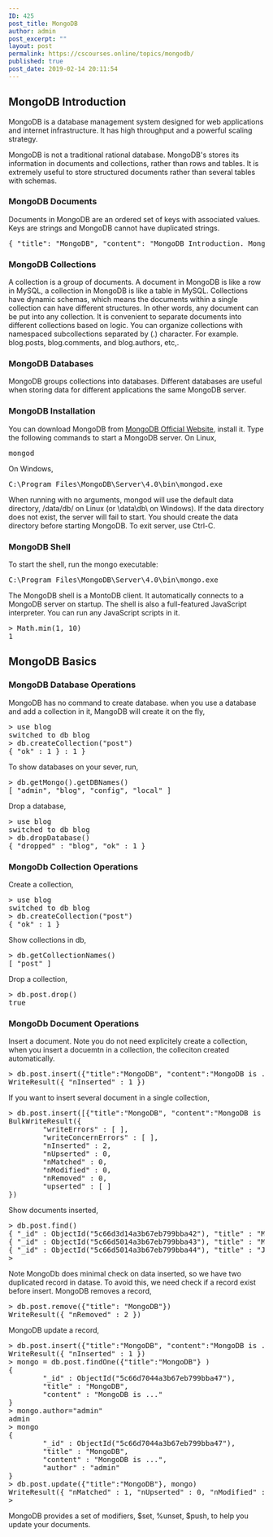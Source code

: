 ```yaml
---
ID: 425
post_title: MongoDB
author: admin
post_excerpt: ""
layout: post
permalink: https://cscourses.online/topics/mongodb/
published: true
post_date: 2019-02-14 20:11:54
---
```

<!DOCTYPE html>
<html>
  <head>
  </head>
  <body>
    <h2>MongoDB Introduction</h2>
    <p>MongoDB is a database management system designed for web applications
      and internet infrastructure. It has high throughput and a powerful scaling
      strategy. </p>
    <p>MongoDB is not a traditional rational database. MongoDB's stores its
      information in documents and collections, rather than rows and tables. It
      is extremely useful to store structured documents rather than several
      tables with schemas.
    </p>
    <h3>MongoDB Documents</h3>
    <p>Documents in MongoDB are an ordered set of keys with associated values.
      Keys are strings and MongoDB cannot have duplicated strings.
    </p>
    <pre>{ "title": "MongoDB", "content": "MongoDB Introduction. MongoDB is a database management system ..."}
</pre>
    <h3>MongoDB Collections</h3>
    <p>A collection is a group of documents. A document in MongoDB is like a row
      in MySQL, a collection in MongoDB is like a table in MySQL.
      Collections have dynamic schemas, which means the documents within a
      single collection can have different structures. In other words, any
      document can be put into any collection. It is convenient to separate
      documents into different collections based on logic. You can organize
      collections with namespaced subcollections separated by (.) character. For
      example. blog.posts, blog.comments, and blog.authors, etc,.
    </p>
    <h3>MongoDB Databases</h3>
    <p>MongoDB groups collections into databases. Different databases are useful
      when storing data for different applications the same MongoDB server.
    </p>
    <h3>MongoDB Installation</h3>
    <p>You can download MongoDB from <a href="https://www.mongodb.com/">MongoDB
        Official Website</a>, install it.
      Type the following commands to start a MongoDB server.
      On Linux,
    </p>
    <pre>mongod
</pre>
    <p>On Windows,
    </p>
    <pre>C:\Program Files\MongoDB\Server\4.0\bin\mongod.exe
</pre>
    <p>When running with no arguments, mongod will use the default data
      directory, /data/db/ on Linux (or \data\db\ on Windows). If the data
      directory does not exist, the server will fail to start. You should create
      the data
      directory before starting MongoDB.
      To exit server, use Ctrl-C.
    </p>
    <h3>MongoDB Shell</h3>
    <p>To start the shell, run the mongo executable:
    </p>
    <pre>C:\Program Files\MongoDB\Server\4.0\bin\mongo.exe
</pre>
    <p>The MongoDB shell is a MontoDB client. It automatically connects to a
      MongoDB server on startup.
      The shell is also a full-featured JavaScript interpreter. You can run any
      JavaScript scripts in it.
    </p>
    <pre lang="javascript">&gt; Math.min(1, 10)
1
</pre>
    <h2>MongoDB Basics</h2>
    <h3>MongoDB Database Operations</h3>
    <p>MongoDB has no command to create database. when you use a database and
      add a collection in it, MangoDB will create it on the fly,
    </p>
    <pre>&gt; use blog
switched to db blog
&gt; db.createCollection("post")
{ "ok" : 1 } : 1 }
</pre>
    <p>To show databases on your sever, run,
    </p>
    <pre>&gt; db.getMongo().getDBNames()
[ "admin", "blog", "config", "local" ]
</pre>
    <p>Drop a database,
    </p>
    <pre>&gt; use blog
switched to db blog
&gt; db.dropDatabase()
{ "dropped" : "blog", "ok" : 1 }
</pre>
    <h3>MongoDb Collection Operations</h3>
    <p>Create a collection,
    </p>
    <pre>&gt; use blog
switched to db blog
&gt; db.createCollection("post")
{ "ok" : 1 }
</pre>
    <p>Show collections in db,
    </p>
    <pre>&gt; db.getCollectionNames()
[ "post" ]
</pre>
    <p>Drop a collection,
    </p>
    <pre>&gt; db.post.drop()
true
</pre>
    <h3>MongoDb Document Operations</h3>
    <p>Insert a document. Note you do not need explicitely create a collection,
      when you insert a docuemtn in a collection, the colleciton created
      automatically.
    </p>
    <pre>&gt; db.post.insert({"title":"MongoDB", "content":"MongoDB is ..."})
WriteResult({ "nInserted" : 1 })
</pre>
    <p>If you want to insert several document in a single collection,
    </p>
    <pre>&gt; db.post.insert([{"title":"MongoDB", "content":"MongoDB is ..."}, {"title":"JavaScript", "content":"JavaScript is ..."}])
BulkWriteResult({
        "writeErrors" : [ ],
        "writeConcernErrors" : [ ],
        "nInserted" : 2,
        "nUpserted" : 0,
        "nMatched" : 0,
        "nModified" : 0,
        "nRemoved" : 0,
        "upserted" : [ ]
})
</pre>
    <p>Show documents inserted,
    </p>
    <pre>&gt; db.post.find()
{ "_id" : ObjectId("5c66d3d14a3b67eb799bba42"), "title" : "MongoDB", "content" : "MongoDB is ..." }
{ "_id" : ObjectId("5c66d5014a3b67eb799bba43"), "title" : "MongoDB", "content" : "MongoDB is ..." }
{ "_id" : ObjectId("5c66d5014a3b67eb799bba44"), "title" : "JavaScript", "content" : "JavaScript is ..." }
&gt;
</pre>
    <p>Note MongoDb does minimal check on data inserted, so we have two
      duplicated record in datase. To avoid this, we need check if a record
      exist before insert.
      MongoDB removes a record,
    </p>
    <pre>&gt; db.post.remove({"title": "MongoDB"})
WriteResult({ "nRemoved" : 2 })
</pre>
    <p>MongoDB update a record,
    </p>
    <pre>&gt; db.post.insert({"title":"MongoDB", "content":"MongoDB is ..."})
WriteResult({ "nInserted" : 1 })
&gt; mongo = db.post.findOne({"title":"MongoDB"} )
{
        "_id" : ObjectId("5c66d7044a3b67eb799bba47"),
        "title" : "MongoDB",
        "content" : "MongoDB is ..."
}
&gt; mongo.author="admin"
admin
&gt; mongo
{
        "_id" : ObjectId("5c66d7044a3b67eb799bba47"),
        "title" : "MongoDB",
        "content" : "MongoDB is ...",
        "author" : "admin"
}
&gt; db.post.update({"title":"MongoDB"}, mongo)
WriteResult({ "nMatched" : 1, "nUpserted" : 0, "nModified" : 1 })
&gt;
</pre>
    <p>MongoDB provides a set of modifiers, $set, %unset, $push, to
      help you update your documents.
    </p>
  </body>
</html>